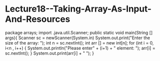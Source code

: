 # Lecture18--Taking-Array-As-Input-And-Resources
package arrays;
import .java.util.Scanner;
public static void main(String [] args){
      Scanner sc = newScanner(System.in)
      System.out.print("Enter the size of the array: ");
      int n = sc.nextInt();
      int arr [] = new int[n];
      for (int i = 0, i<n , i++)
      {
      System.out.println("Please enter" + (i+1) + " element: ");
      arr[i] = sc.nextInt();
      }
      System.out.print(arr[i] + " ");
      }

